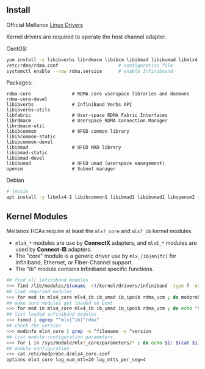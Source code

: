 
## Install

Official Mellanox [Linux Drivers](http://www.mellanox.com/page/products_dyn?product_family=26&mtag=linux_sw_drivers)

Kernel drivers are required to operate the host channel adapter. 

CentOS:

```bash
yum install -y libibverbs librdmacm libibcm libibmad libibumad libmlx4 libmlx5 opensm ibutils infiniband-diags srptools perftest mstflint rdmacm-utils ibverbs-utils librdmacm-utils 
/etc/rdma/rdma.conf                      # configuration file
systemctl enable --now rdma.service      # enable Infinibnand
```

Packages:

```
rdma-core               # RDMA core userspace libraries and daemons
rdma-core-devel
libibverbs              # InfiniBand Verbs API
libibverbs-utils
libfabric               # User-space RDMA Fabric Interfaces
librdmacm               # Userspace RDMA Connection Manager
librdmacm-util
libibcommon             # OFED common library
libibcommon-static
libibcommon-devel
libibmad                # OFED MAD library
libibmad-static
libibmad-devel
libibumad               # OFED umad (userspace management)
opensm                  # Subnet manager
```
 


Debian

```bash
# jessie
apt install -y libmlx4-1 libibcommon1 libibmad1 libibumad1 libopensm2 infiniband-diags ibutils ofa-kernel-modules
```

## Kernel Modules

Mellanox HCAs require at least the `mlx?_core` and `mlx?_ib` kernel modules. 

* `mlx4_*` modules are use by **ConnectX** adapters, and `mlx5_*` modules are used by **Connect-IB** adapters.
* The "core" module is a generic driver use by `mlx_[ib|en|fc]` for Infiniband, Ethernet, or Fiber-Channel support.
* The "ib" module contains Infiniband specific functions.

```bash
## find all infiniband modules
>>> find /lib/modules/$(uname -r)/kernel/drivers/infiniband -type f -name \*.ko
## load requried modules
>>> for mod in mlx4_core mlx4_ib ib_umad ib_ipoib rdma_ucm ; do modprobe $mod ; done
## make sure modules get loaded on boot 
>>> for mod in mlx4_core mlx4_ib ib_umad ib_ipoib rdma_ucm ; do echo "$mod" >> /etc/modules-load.d/infiniband.conf ; done
## list loaded infiniband modules
>>> lsmod | egrep "^mlx|^ib|^rdma"
## check the version
>>> modinfo mlx4_core | grep -e ^filename -e ^version
## list module configuration parameters
>>> for i in /sys/module/mlx?_core/parameters/* ; do echo $i: $(cat $i); done
## module configuration
>>> cat /etc/modprobe.d/mlx4_core.conf
options mlx4_core log_num_mtt=20 log_mtts_per_seg=4
```
